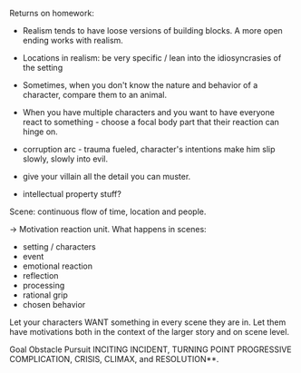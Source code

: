 Returns on homework: 
- Realism tends to have loose versions of building blocks. A more open ending works with realism.
- Locations in realism: be very specific / lean into the idiosyncrasies of the setting
- Sometimes, when you don't know the nature and behavior of a character, compare them to an animal.
- When you have multiple characters and you want to have everyone react to something - choose a focal body part that their reaction can hinge on. 
- corruption arc - trauma fueled, character's intentions make him slip slowly, slowly into evil. 
- give your villain all the detail you can muster. 

- intellectual property stuff? 

Scene: continuous flow of time, location and people. 

-> Motivation reaction unit.  What happens in scenes: 
- setting / characters
- event
- emotional reaction
- reflection
- processing
- rational grip
- chosen behavior

Let your characters WANT something in every scene they are in. Let them have motivations both in the context of the larger story and on scene level. 

Goal 
Obstacle
Pursuit
INCITING INCIDENT, TURNING POINT PROGRESSIVE COMPLICATION, CRISIS, CLIMAX, and RESOLUTION**.
